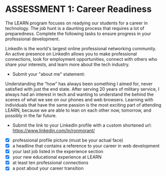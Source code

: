 # ASSESSMENT 1: Career Readiness

The LEARN program focuses on readying our students for a career in technology. The job hunt is a daunting process that requires a lot of preparedness. Complete the following tasks to ensure progress in your professional development.

LinkedIn is the world's largest online professional networking community. An active presence on LinkedIn allows you to make professional connections, look for employment opportunities, connect with others who share your interests, and learn more about the tech industry.

- Submit your "about me" statement:

Understanding the “how” has always been something I aimed for, never satisfied with just the end state. After serving 20 years of military service, I always had an interest in tech and wanting to understand the behind the scenes of what we see on our phones and web browsers. Learning with individuals that have the same passion is the most exciting part of attending LEARN, because we are able to lean on each other now, tomorrow, and possibly in the far future.

- Submit the link to your LinkedIn profile with a custom shortened url:
https://www.linkedin.com/in/ronmorant/

- [X] professional profile picture (must be your actual face)
- [X] a headline that contains a reference to your career in web development
- [X] your last job listed in the experience section
- [X] your new educational experience at LEARN
- [X] at least ten professional connections
- [X] a post about your career transition
